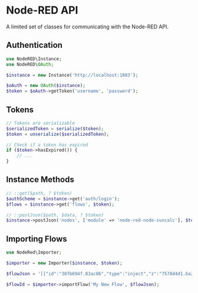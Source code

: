 # Node-RED API

A limited set of classes for communicating with the Node-RED API.

## Authentication

```php
use NodeRED\Instance;
use NodeRED\OAuth;

$instance = new Instance('http://localhost:1883');

$oAuth = new OAuth($instance);
$token = $oAuth->getToken('username', 'password');
```

## Tokens

```php
// Tokens are serializable
$serializedToken = serialize($token);
$token = unserialize($serializedToken);

// Check if a token has expired
if ($token->hasExpired()) {
    // ...
}
```

## Instance Methods

```php
// ::get($path, ? $token)
$authScheme = $instance->get('auth/login');
$flows = $instance->get('flows', $token);

// ::postJson($path, $data, ? $token)
$instance->postJson('nodes', ['module' => 'node-red-node-suncalc'], $token);
```

## Importing Flows

```php
use NodeRed\Importer;

$importer = new Importer($instance, $token);

$flowJson = '[{"id":"38fb694f.83ac86","type":"inject","z":"7578d4d1.ba2e2c","name":"","topic":"","payload":"","payloadType":"date","repeat":"","crontab":"","once":false,"x":602.5,"y":298,"wires":[["f8ac9ac8.c76808"]]},{"id":"f8ac9ac8.c76808","type":"debug","z":"7578d4d1.ba2e2c","name":"","active":true,"console":"false","complete":"false","x":794.5,"y":298,"wires":[]}]';

$flowId = $importer->importFlow('My New Flow', $flowJson);
```
